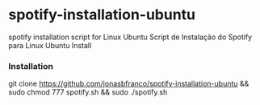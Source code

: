 # spotify-installation-ubuntu

spotify installation script for Linux Ubuntu Script de Instalação do Spotify para Linux Ubuntu
Install


### Installation

git clone https://github.com/jonasbfranco/spotify-installation-ubuntu && sudo chmod 777 spotify.sh && sudo ./spotify.sh



